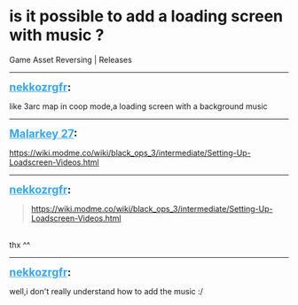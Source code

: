 # is it possible to add a loading screen with music ?
Game Asset Reversing | Releases

---
<strong style="font-size: 1.4em;"><span style="text-decoration: underline;text-decoration-color: #34a7f9;"><span style="color:#34a7f9;">nekkozrgfr</span></span>:</strong>

<p>like 3arc map in coop mode,a loading screen with a background music</p>

---
<strong style="font-size: 1.4em;"><span style="text-decoration: underline;text-decoration-color: #34a7f9;"><span style="color:#34a7f9;">Malarkey 27</span></span>:</strong>

<p><a href="https://wiki.modme.co/wiki/black_ops_3/intermediate/Setting-Up-Loadscreen-Videos.html">https://wiki.modme.co/wiki/black_ops_3/intermediate/Setting-Up-Loadscreen-Videos.html</a></p>

---
<strong style="font-size: 1.4em;"><span style="text-decoration: underline;text-decoration-color: #34a7f9;"><span style="color:#34a7f9;">nekkozrgfr</span></span>:</strong>

<p><blockquote><a href="https://wiki.modme.co/wiki/black_ops_3/intermediate/Setting-Up-Loadscreen-Videos.html">https://wiki.modme.co/wiki/black_ops_3/intermediate/Setting-Up-Loadscreen-Videos.html</a><br /></blockquote><br />thx ^^</p>

---
<strong style="font-size: 1.4em;"><span style="text-decoration: underline;text-decoration-color: #34a7f9;"><span style="color:#34a7f9;">nekkozrgfr</span></span>:</strong>

<p>well,i don&#39;t really understand how to add the music :/</p>
